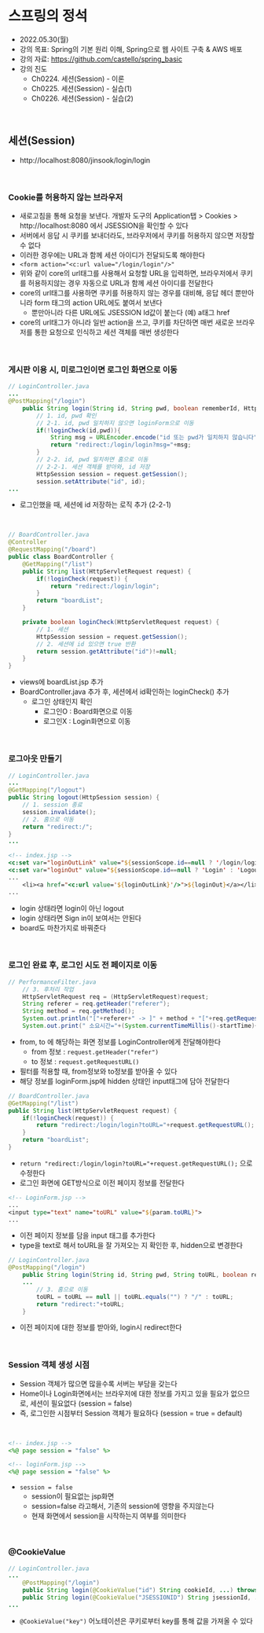 
# 스프링의 정석
- 2022.05.30(월)
- 강의 목표: Spring의 기본 원리 이해, Spring으로 웹 사이트 구축 & AWS 배포
- 강의 자료: https://github.com/castello/spring_basic
- 강의 진도 
	- Ch0224. 세션(Session) - 이론
	- Ch0225. 세션(Session) - 실습(1)
	- Ch0226. 세션(Session) - 실습(2)

<br>

## 세션(Session)
- http://localhost:8080/jinsook/login/login

<br>

### Cookie를 허용하지 않는 브라우저
- 새로고침을 통해 요청을 보낸다. 개발자 도구의 Application탭 > Cookies > http://localhost:8080 에서 JSESSION을 확인할 수 있다
- 서버에서 응답 시 쿠키를 보내더라도, 브라우저에서 쿠키를 허용하지 않으면 저장할 수 없다
- 이러한 경우에는 URL과 함께 세션 아이디가 전달되도록 해야한다
- `<form action="<c:url value="/login/login"/>"` 
- 위와 같이 core의 url태그를 사용해서 요청할 URL을 입력하면, 브라우저에서 쿠키를 허용하지않는 경우 자동으로 URL과 함께 세션 아이디를 전달한다
- core의 url태그를 사용하면 쿠키를 허용하지 않는 경우를 대비해, 응답 헤더 뿐만아니라 form 태그의 action URL에도 붙여서 보낸다
	- 뿐만아니라 다른 URL에도 JSESSION Id값이 붙는다 (예) a태그 href
- core의 url태그가 아니라 일반 action을 쓰고, 쿠키를 차단하면 매번 새로운 브라우저를 통한 요청으로 인식하고 세션 객체를 매번 생성한다

<br>

### 게시판 이용 시, 미로그인이면 로그인 화면으로 이동
```java
// LoginController.java
...
@PostMapping("/login")
	public String login(String id, String pwd, boolean rememberId, HttpServletRequest request, HttpServletResponse response) throws Exception {
		// 1. id, pwd 확인 
		// 2-1. id, pwd 일치하지 않으면 loginForm으로 이동
		if(!loginCheck(id,pwd)){
			String msg = URLEncoder.encode("id 또는 pwd가 일치하지 않습니다", "utf-8");
			return "redirect:/login/login?msg="+msg;
		}
		// 2-2. id, pwd 일치하면 홈으로 이동 
		// 2-2-1. 세션 객체를 받아와, id 저장 
		HttpSession session = request.getSession();
		session.setAttribute("id", id);
...
```
- 로그인했을 때, 세션에 id 저장하는 로직 추가 (2-2-1)

<br>

```java
// BoardController.java
@Controller
@RequestMapping("/board")
public class BoardController {
	@GetMapping("/list")
	public String list(HttpServletRequest request) {
		if(!loginCheck(request)) {
			return "redirect:/login/login";
		}
		return "boardList";
	}

	private boolean loginCheck(HttpServletRequest request) {
		// 1. 세션
		HttpSession session = request.getSession();
		// 2. 세션에 id 있으면 true 반환 
		return session.getAttribute("id")!=null;
	}
}
```
- views에 boardList.jsp 추가
- BoardController.java 추가 후, 세션에서 id확인하는 loginCheck() 추가
	- 로그인 상태인지 확인
		- 로그인O : Board화면으로 이동
		- 로그인X : Login화면으로 이동

<br>

### 로그아웃 만들기
```java
// LoginController.java
...
@GetMapping("/logout")
public String logout(HttpSession session) {
	// 1. session 종료 
	session.invalidate();
	// 2. 홈으로 이동 
	return "redirect:/";
}
...
```
```jsp
<!-- index.jsp -->
<c:set var="loginOutLink" value="${sessionScope.id==null ? '/login/login' : '/login/logout'}"/>
<c:set var="loginOut" value="${sessionScope.id==null ? 'Login' : 'Logout'}"/>
...
	<li><a href="<c:url value='${loginOutLink}'/>">${loginOut}</a></li>    
...
```
- login 상태라면 login이 아닌 logout
- login 상태라면 Sign in이 보여서는 안된다
- board도 마찬가지로 바꿔준다

<br>

### 로그인 완료 후, 로그인 시도 전 페이지로 이동
```java
// PerformanceFilter.java
	// 3. 후처리 작업
	HttpServletRequest req = (HttpServletRequest)request;
	String referer = req.getHeader("referer");
	String method = req.getMethod();
	System.out.println("["+referer+" -> ]" + method + "["+req.getRequestURI()+"]");
	System.out.print(" 소요시간="+(System.currentTimeMillis()-startTime)+"ms");
```
- from, to 에 해당하는 화면 정보를 LoginController에게 전달해야한다
	- from 정보 : `request.getHeader("refer")` 
	- to 정보 : `request.getRequestURL()`
- 필터를 적용할 때, from정보와 to정보를 받아올 수 있다
- 해당 정보를 loginForm.jsp에 hidden 상태인 input태그에 담아 전달한다

```java
// BoardController.java
@GetMapping("/list")
public String list(HttpServletRequest request) {
	if(!loginCheck(request)) {
		return "redirect:/login/login?toURL="+request.getRequestURL();
	}
	return "boardList";
}
```
- `return "redirect:/login/login?toURL="+request.getRequestURL();` 으로 수정한다
- 로그인 화면에 GET방식으로 이전 페이지 정보를 전달한다
```jsp
<!-- LoginForm.jsp -->
...
<input type="text" name="toURL" value="${param.toURL}">
...
```
- 이전 페이지 정보를 담을 input 태그를 추가한다
- type을 text로 해서 toURL을 잘 가져오는 지 확인한 후, hidden으로 변경한다

```java
// LoginController.java
@PostMapping("/login")
	public String login(String id, String pwd, String toURL, boolean rememberId, HttpServletRequest request, HttpServletResponse response) throws Exception {
	...
		// 3. 홈으로 이동
		toURL = toURL == null || toURL.equals("") ? "/" : toURL;
		return "redirect:"+toURL;
	}
```
- 이전 페이지에 대한 정보를 받아와, login시 redirect한다

<br>

### Session 객체 생성 시점
- Session 객체가 많으면 많을수록 서버는 부담을 갖는다
- Home이나 Login화면에서는 브라우저에 대한 정보를 가지고 있을 필요가 없으므로, 세션이 필요없다 (session = false)
- 즉, 로그인한 시점부터 Session 객체가 필요하다 (session = true = default)

<br>

```jsp
<!-- index.jsp -->
<%@ page session = "false" %>
```
```jsp
<!-- loginForm.jsp -->
<%@ page session = "false" %>
```
- `session = false`
	- session이 필요없는 jsp화면
	- session=false 라고해서, 기존의 session에 영향을 주지않는다
	- 현재 화면에서 session을 시작하는지 여부를 의미한다

<br>

### @CookieValue
```java
// LoginController.java
...
	@PostMapping("/login")
	public String login(@CookieValue("id") String cookieId, ...) throws Exception {...}
	public String login(@CookieValue("JSESSIONID") String jsessionId, ...) throws Exception {...}
...
```
- `@CookieValue("key")` 어노테이션은 쿠키로부터 key를 통해 값을 가져올 수 있다 